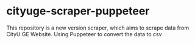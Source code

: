 # cityuge-scraper-puppeteer
This repository is a new version scraper, which aims to scrape data from CityU GE Website. Using Puppeteer to convert the data to csv
